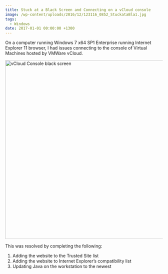 ```yaml
---
title: Stuck at a Black Screen and Connecting on a vCloud console
image: /wp-content/uploads/2016/12/123116_0852_StuckataBla1.jpg
tags:
  - Windows
date: 2017-01-01 00:00:00 +1300
---
```


On a computer running Windows 7 x64 SP1 Enterprise running Internet Explorer 11 browser, I had issues connecting to the console of Virtual Machines hosted by VMWare vCloud.

<img class="alignnone" src="https://i1.wp.com/luke.geek.nz/wp-content/uploads/2016/12/123116_0852_StuckataBla1.jpg?resize=636%2C572&#038;ssl=1" alt="vCloud Console black screen" width="636" height="572" data-recalc-dims="1" />

This was resolved by completing the following:

  1. Adding the website to the Trusted Site list
  2. Adding the website to Internet Explorer&#8217;s compatibility list
  3. Updating Java on the workstation to the newest
